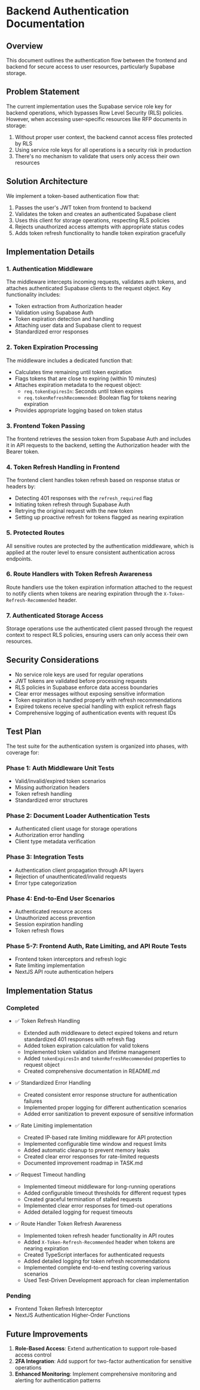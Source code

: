 # Backend Authentication Documentation

## Overview

This document outlines the authentication flow between the frontend and backend for secure access to user resources, particularly Supabase storage.

## Problem Statement

The current implementation uses the Supabase service role key for backend operations, which bypasses Row Level Security (RLS) policies. However, when accessing user-specific resources like RFP documents in storage:

1. Without proper user context, the backend cannot access files protected by RLS
2. Using service role keys for all operations is a security risk in production
3. There's no mechanism to validate that users only access their own resources

## Solution Architecture

We implement a token-based authentication flow that:

1. Passes the user's JWT token from frontend to backend
2. Validates the token and creates an authenticated Supabase client
3. Uses this client for storage operations, respecting RLS policies
4. Rejects unauthorized access attempts with appropriate status codes
5. Adds token refresh functionality to handle token expiration gracefully

## Implementation Details

### 1. Authentication Middleware

The middleware intercepts incoming requests, validates auth tokens, and attaches authenticated Supabase clients to the request object. Key functionality includes:

- Token extraction from Authorization header
- Validation using Supabase Auth
- Token expiration detection and handling
- Attaching user data and Supabase client to request
- Standardized error responses

### 2. Token Expiration Processing

The middleware includes a dedicated function that:

- Calculates time remaining until token expiration
- Flags tokens that are close to expiring (within 10 minutes)
- Attaches expiration metadata to the request object:
  - `req.tokenExpiresIn`: Seconds until token expires
  - `req.tokenRefreshRecommended`: Boolean flag for tokens nearing expiration
- Provides appropriate logging based on token status

### 3. Frontend Token Passing

The frontend retrieves the session token from Supabase Auth and includes it in API requests to the backend, setting the Authorization header with the Bearer token.

### 4. Token Refresh Handling in Frontend

The frontend client handles token refresh based on response status or headers by:

- Detecting 401 responses with the `refresh_required` flag
- Initiating token refresh through Supabase Auth
- Retrying the original request with the new token
- Setting up proactive refresh for tokens flagged as nearing expiration

### 5. Protected Routes

All sensitive routes are protected by the authentication middleware, which is applied at the router level to ensure consistent authentication across endpoints.

### 6. Route Handlers with Token Refresh Awareness

Route handlers use the token expiration information attached to the request to notify clients when tokens are nearing expiration through the `X-Token-Refresh-Recommended` header.

### 7. Authenticated Storage Access

Storage operations use the authenticated client passed through the request context to respect RLS policies, ensuring users can only access their own resources.

## Security Considerations

- No service role keys are used for regular operations
- JWT tokens are validated before processing requests
- RLS policies in Supabase enforce data access boundaries
- Clear error messages without exposing sensitive information
- Token expiration is handled properly with refresh recommendations
- Expired tokens receive special handling with explicit refresh flags
- Comprehensive logging of authentication events with request IDs

## Test Plan

The test suite for the authentication system is organized into phases, with coverage for:

### Phase 1: Auth Middleware Unit Tests

- Valid/invalid/expired token scenarios
- Missing authorization headers
- Token refresh handling
- Standardized error structures

### Phase 2: Document Loader Authentication Tests

- Authenticated client usage for storage operations
- Authorization error handling
- Client type metadata verification

### Phase 3: Integration Tests

- Authentication client propagation through API layers
- Rejection of unauthenticated/invalid requests
- Error type categorization

### Phase 4: End-to-End User Scenarios

- Authenticated resource access
- Unauthorized access prevention
- Session expiration handling
- Token refresh flows

### Phase 5-7: Frontend Auth, Rate Limiting, and API Route Tests

- Frontend token interceptors and refresh logic
- Rate limiting implementation
- NextJS API route authentication helpers

## Implementation Status

### Completed

- ✅ Token Refresh Handling

  - Extended auth middleware to detect expired tokens and return standardized 401 responses with refresh flag
  - Added token expiration calculation for valid tokens
  - Implemented token validation and lifetime management
  - Added `tokenExpiresIn` and `tokenRefreshRecommended` properties to request object
  - Created comprehensive documentation in README.md

- ✅ Standardized Error Handling

  - Created consistent error response structure for authentication failures
  - Implemented proper logging for different authentication scenarios
  - Added error sanitization to prevent exposure of sensitive information

- ✅ Rate Limiting implementation

  - Created IP-based rate limiting middleware for API protection
  - Implemented configurable time window and request limits
  - Added automatic cleanup to prevent memory leaks
  - Created clear error responses for rate-limited requests
  - Documented improvement roadmap in TASK.md

- ✅ Request Timeout handling

  - Implemented timeout middleware for long-running operations
  - Added configurable timeout thresholds for different request types
  - Created graceful termination of stalled requests
  - Implemented clear error responses for timed-out operations
  - Added detailed logging for request timeouts

- ✅ Route Handler Token Refresh Awareness
  - Implemented token refresh header functionality in API routes
  - Added `X-Token-Refresh-Recommended` header when tokens are nearing expiration
  - Created TypeScript interfaces for authenticated requests
  - Added detailed logging for token refresh recommendations
  - Implemented complete end-to-end testing covering various scenarios
  - Used Test-Driven Development approach for clean implementation

### Pending

- Frontend Token Refresh Interceptor
- NextJS Authentication Higher-Order Functions

## Future Improvements

1. **Role-Based Access**: Extend authentication to support role-based access control
2. **2FA Integration**: Add support for two-factor authentication for sensitive operations
3. **Enhanced Monitoring**: Implement comprehensive monitoring and alerting for authentication patterns
